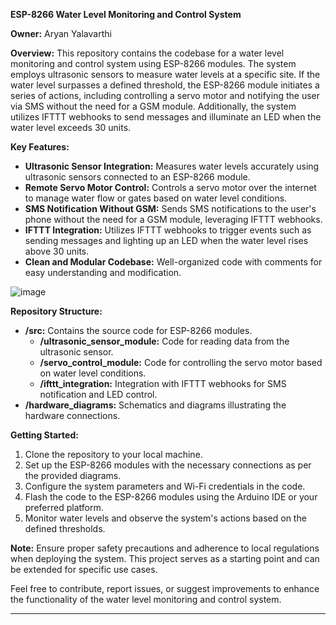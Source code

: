 **ESP-8266 Water Level Monitoring and Control System**

**Owner:** Aryan Yalavarthi

**Overview:**
This repository contains the codebase for a water level monitoring and control system using ESP-8266 modules. The system employs ultrasonic sensors to measure water levels at a specific site. If the water level surpasses a defined threshold, the ESP-8266 module initiates a series of actions, including controlling a servo motor and notifying the user via SMS without the need for a GSM module. Additionally, the system utilizes IFTTT webhooks to send messages and illuminate an LED when the water level exceeds 30 units.

**Key Features:**
- **Ultrasonic Sensor Integration:** Measures water levels accurately using ultrasonic sensors connected to an ESP-8266 module.
- **Remote Servo Motor Control:** Controls a servo motor over the internet to manage water flow or gates based on water level conditions.
- **SMS Notification Without GSM:** Sends SMS notifications to the user's phone without the need for a GSM module, leveraging IFTTT webhooks.
- **IFTTT Integration:** Utilizes IFTTT webhooks to trigger events such as sending messages and lighting up an LED when the water level rises above 30 units.
- **Clean and Modular Codebase:** Well-organized code with comments for easy understanding and modification.

![image](https://github.com/mcbanana3/ESP-8266/assets/146920196/abb162bf-d552-490f-9e83-a0d8fbac18fd)


**Repository Structure:**
- **/src:** Contains the source code for ESP-8266 modules.
  - **/ultrasonic_sensor_module:** Code for reading data from the ultrasonic sensor.
  - **/servo_control_module:** Code for controlling the servo motor based on water level conditions.
  - **/ifttt_integration:** Integration with IFTTT webhooks for SMS notification and LED control.
- **/hardware_diagrams:** Schematics and diagrams illustrating the hardware connections.

**Getting Started:**
1. Clone the repository to your local machine.
2. Set up the ESP-8266 modules with the necessary connections as per the provided diagrams.
3. Configure the system parameters and Wi-Fi credentials in the code.
4. Flash the code to the ESP-8266 modules using the Arduino IDE or your preferred platform.
5. Monitor water levels and observe the system's actions based on the defined thresholds.

**Note:**
Ensure proper safety precautions and adherence to local regulations when deploying the system. This project serves as a starting point and can be extended for specific use cases.

Feel free to contribute, report issues, or suggest improvements to enhance the functionality of the water level monitoring and control system.

---
